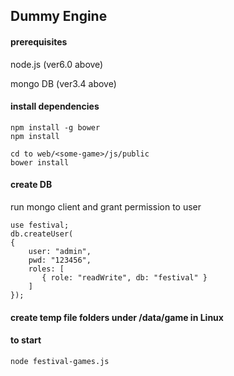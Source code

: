 ## Dummy Engine

#### prerequisites

node.js (ver6.0 above)

mongo DB (ver3.4 above)

#### install dependencies

    npm install -g bower
    npm install
    
    cd to web/<some-game>/js/public
    bower install

#### create DB

run mongo client and grant permission to user

    use festival;
    db.createUser(
    {
        user: "admin",
        pwd: "123456",
        roles: [
           { role: "readWrite", db: "festival" }
        ]
    });

#### create temp file folders under /data/game in Linux

#### to start

    node festival-games.js


